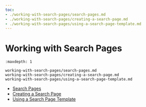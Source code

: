 ```yaml
---
toc:
- ./working-with-search-pages/search-pages.md
- ./working-with-search-pages/creating-a-search-page.md
- ./working-with-search-pages/using-a-search-page-template.md
---
```

# Working with Search Pages

```{toctree}
:maxdepth: 1

working-with-search-pages/search-pages.md
working-with-search-pages/creating-a-search-page.md
working-with-search-pages/using-a-search-page-template.md
```

- [Search Pages](working-with-search-pages/search-pages.md)
- [Creating a Search Page](working-with-search-pages/creating-a-search-page.md)
- [Using a Search Page Template](working-with-search-pages/using-a-search-page-template.md)
